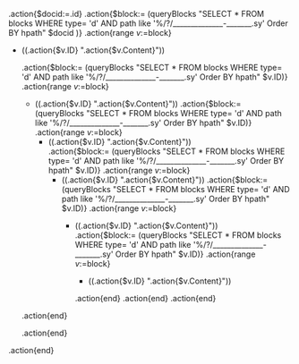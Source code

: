 .action{$docid:=.id}
.action{$block:= (queryBlocks "SELECT * FROM blocks WHERE type= 'd' AND path like '%/?/______________-_______.sy' Order BY hpath" $docid )}
.action{range $v:=$block} 
- ((.action{$v.ID} ".action{$v.Content}")) 


    .action{$block:= (queryBlocks "SELECT * FROM blocks WHERE type= 'd' AND path like '%/?/______________-_______.sy' Order BY hpath" $v.ID)}
    .action{range $v:=$block}
    - ((.action{$v.ID} ".action{$v.Content}")) 
      .action{$block:= (queryBlocks "SELECT * FROM blocks WHERE type= 'd' AND path like '%/?/______________-_______.sy' Order BY hpath" $v.ID)}
      .action{range $v:=$block}
      - ((.action{$v.ID} ".action{$v.Content}"))   
        .action{$block:= (queryBlocks "SELECT * FROM blocks WHERE type= 'd' AND path like '%/?/______________-_______.sy' Order BY hpath" $v.ID)}
        .action{range $v:=$block}
        - ((.action{$v.ID} ".action{$v.Content}")) 
            .action{$block:= (queryBlocks "SELECT * FROM blocks WHERE type= 'd' AND path like '%/?/______________-_______.sy' Order BY hpath" $v.ID)}
            .action{range $v:=$block}
            - ((.action{$v.ID} ".action{$v.Content}"))   
                .action{$block:= (queryBlocks "SELECT * FROM blocks WHERE type= 'd' AND path like '%/?/______________-_______.sy' Order BY hpath" $v.ID)}
                .action{range $v:=$block}
                - ((.action{$v.ID} ".action{$v.Content}"))   

                .action{end}
            .action{end}
        .action{end}

     .action{end}                
            
    .action{end}
              
.action{end}


